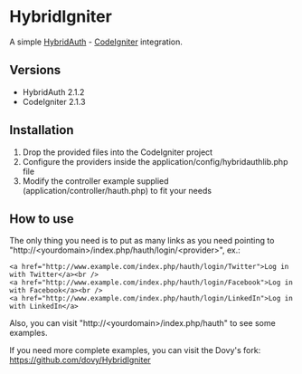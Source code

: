 # HybridIgniter

A simple [HybridAuth](http://hybridauth.sourceforge.net/) - [CodeIgniter](http://ellislab.com/codeigniter) integration.

## Versions
- HybridAuth 2.1.2
- CodeIgniter 2.1.3

## Installation
1. Drop the provided files into the CodeIgniter project
2. Configure the providers inside the application/config/hybridauthlib.php file
3. Modify the controller example supplied (application/controller/hauth.php) to fit your needs

## How to use
The only thing you need is to put as many links as you need pointing to "http://&lt;yourdomain>/index.php/hauth/login/&lt;provider>", ex.:

	<a href="http://www.example.com/index.php/hauth/login/Twitter">Log in with Twitter</a><br />
	<a href="http://www.example.com/index.php/hauth/login/Facebook">Log in with Facebook</a><br />
	<a href="http://www.example.com/index.php/hauth/login/LinkedIn">Log in with LinkedIn</a>

Also, you can visit "http://&lt;yourdomain>/index.php/hauth" to see some examples.

If you need more complete examples, you can visit the Dovy's fork: https://github.com/dovy/HybridIgniter

